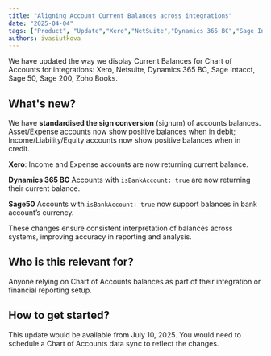 ```yaml
---
title: "Aligning Account Current Balances across integrations"
date: "2025-04-04"
tags: ["Product", "Update","Xero","NetSuite","Dynamics 365 BC","Sage Intacct", "Sage 50", "Sage 200", "Zoho Books"]
authors: ivasiutkova
---
```

We have updated the way we display Current Balances for Chart of Accounts for integrations: Xero, Netsuite, Dynamics 365 BC, Sage Intacct, Sage 50, Sage 200, Zoho Books.

<!--truncate-->

## What's new?

We have **standardised the sign conversion** (signum) of accounts balances. Asset/Expense accounts now show positive balances when in debit; Income/Liability/Equity accounts now show positive balances when in credit.

**Xero**: Income and Expense accounts are now returning current balance.

**Dynamics 365 BC** Accounts with `isBankAccount: true` are now returning their current balance.

**Sage50** Accounts with `isBankAccount: true` now support balances in bank account’s currency.

These changes ensure consistent interpretation of balances across systems, improving accuracy in reporting and analysis.

## Who is this relevant for?

Anyone relying on Chart of Accounts balances as part of their integration or financial reporting setup.

## How to get started?

This update would be available from July 10, 2025. You would need to schedule a Chart of Accounts data sync to reflect the changes.
